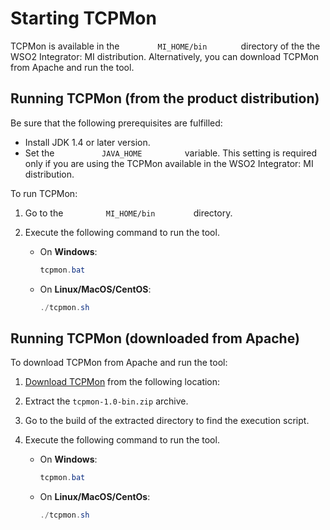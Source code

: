 # Starting TCPMon

TCPMon is available in the `         MI_HOME/bin        `
directory of the the WSO2 Integrator: MI distribution. Alternatively,
you can download TCPMon from Apache and run the tool.

## Running TCPMon (from the product distribution)

Be sure that the following prerequisites are fulfilled:

-   Install JDK 1.4 or later version.
-   Set the `           JAVA_HOME          ` variable. This setting is
    required only if you are using the TCPMon available in the
   WSO2 Integrator: MI distribution.
    
To run TCPMon:

1.  Go to the `          MI_HOME/bin         ` directory.
2.  Execute the following command to run the tool.  

    -   On **Windows**:
        ``` java
        tcpmon.bat
        ```

    -   On **Linux/MacOS/CentOS**:
        ``` java
        ./tcpmon.sh
        ```

## Running TCPMon (downloaded from Apache)

To download TCPMon from Apache and run the tool:

1.  [Download TCPMon](http://archive.apache.org/dist/ws/tcpmon/1.0/tcpmon-1.0-bin.zip) from the following location:
2.  Extract the `tcpmon-1.0-bin.zip` archive.
3.  Go to the build of the extracted directory to find the execution script.
4.  Execute the following command to run the tool.  

    -   On **Windows**:
        ``` java
        tcpmon.bat
        ```

    -   On **Linux/MacOS/CentOs**:
        ``` java
        ./tcpmon.sh
        ```

